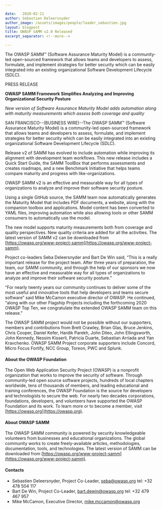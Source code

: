 ```yaml
---

date:   2020-02-11
author: Sebastien Deleersnyder
author_image: /assets/images/people/leader_sebastien.jpg
layout: blogpost
title: OWASP SAMM v2.0 Released
excerpt_separator: <!--more-->

---
```

The OWASP SAMM™ (Software Assurance Maturity Model) is a community-led open-sourced framework that allows teams and developers to assess, formulate, and implement strategies for better security which can be easily integrated into an existing organizational Software Development Lifecycle (SDLC).<!--more-->

PRESS RELEASE

**OWASP SAMM Framework Simplifies Analyzing and Improving Organizational Security Posture**

_New version of Software Assurance Maturity Model adds automation along with maturity measurements which assess both coverage and quality_

SAN FRANCISCO--(BUSINESS WIRE)--The OWASP SAMM™ (Software Assurance Maturity Model) is a community-led open-sourced framework that allows teams and developers to assess, formulate, and implement strategies for better security which can be easily integrated into an existing organizational Software Development Lifecycle (SDLC).

Release v2 of SAMM has evolved to include automation while improving its alignment with development team workflows. This new release includes a Quick Start Guide, the SAMM ToolBox that performs assessments and creates roadmaps, and a new Benchmark Initiative that helps teams compare maturity and progress with like-organizations.

<p class="callout-mono left">OWASP SAMM v2 is an effective and measurable way for all types of organizations to analyze and improve their software security posture.</p>

Using a single GitHub source, the SAMM team now automatically generates the Maturity Model that includes PDF documents, a website, along with the companion toolbox and applications. Model content has been converted to YAML files, improving automation while also allowing tools or other SAMM consumers to automatically use the model. 

The new model supports maturity measurements both from coverage and quality perspectives. New quality criteria are added for all the activities. The latest version of SAMM v2 can be downloaded from [https://owasp.org/www-project-samm](https://owasp.org/www-project-samm).

Project co-leaders Seba Deleersnyder and Bart De Win said, “This is a really important release for the project team. After three years of preparation, the team, our SAMM community, and through the help of our sponsors we now have an effective and measurable way for all types of organizations to analyze and improve their software security posture.”

“For nearly twenty years our community continues to deliver some of the most useful and innovative tools that help developers and teams secure software” said Mike McCamon executive director of OWASP. He continued, “along with our other Flagship Projects including the forthcoming 2020 OWASP Top Ten, we congratulate the extended OWASP SAMM team on this release.”

The OWASP SAMM project would not be possible without our supporters, members and contributions from Brett Crawley, Brian Glas, Bruce Jenkins, Chris Cooper, Daniel Kefer, Hardik Parekh, John Dileo, John Ellingsworth, John Kennedy, Nessim Kisserli, Patricia Duarte, Sebastian Arriada and Yan Kravchenko. OWASP SAMM Project corporate supporters include Concord, Micro Focus Fortify, NCC Group, Toreon, PWC and Splunk.

#### About the OWASP Foundation

The Open Web Application Security Project (OWASP) is a nonprofit organization that works to improve the security of software. Through community-led open source software projects, hundreds of local chapters worldwide, tens of thousands of members, and leading educational and training conferences, the OWASP Foundation is the source for developers and technologists to secure the web. For nearly two decades corporations, foundations, developers, and volunteers have supported the OWASP Foundation and its work. To learn more or to become a member, visit [https://owasp.org](https://owasp.org). 

#### About OWASP SAMM

The OWASP SAMM community is powered by security knowledgeable volunteers from businesses and educational organizations. The global community works to create freely-available articles, methodologies, documentation, tools, and technologies. The latest version of SAMM can be downloaded from [https://owasp.org/www-project-samm](https://owasp.org/www-project-samm).

#### Contacts

* Sebastien Deleersnyder, Project Co-Leader, seba@owasp.org tel: +32 478 504 117 
* Bart De Win, Project Co-Leader, bart.dewin@owasp.org tel: +32 479 467 957
* Mike McCamon, Executive Director, mike.mccamon@owasp.org

